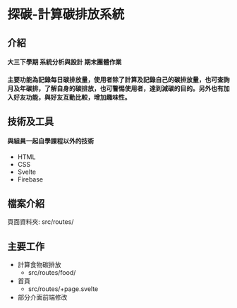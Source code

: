 # 探碳-計算碳排放系統

## 介紹
#### 大三下學期 系統分析與設計 期末團體作業
#### 主要功能為記錄每日碳排放量，使用者除了計算及記錄自己的碳排放量，也可查詢月及年碳排，了解自身的碳排放，也可警惕使用者，達到減碳的目的。另外也有加入好友功能，與好友互動比較，增加趣味性。

## 技術及工具
#### 與組員一起自學課程以外的技術
* HTML
* CSS
* Svelte
* Firebase

## 檔案介紹
頁面資料夾: src/routes/

## 主要工作
* 計算食物碳排放
    * src/routes/food/
* 首頁
    * src/routes/+page.svelte
* 部分介面前端修改
